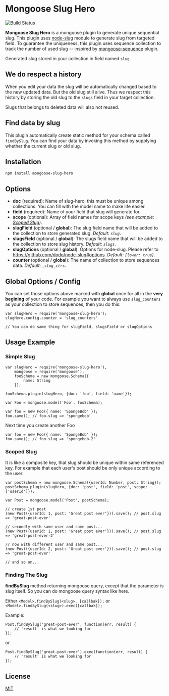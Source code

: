 # Mongoose Slug Hero

[![Build Status](https://travis-ci.org/budiadiono/mongoose-slug-hero.svg?branch=master)](https://travis-ci.org/budiadiono/mongoose-slug-hero)

**Mongoose Slug Hero** is a mongoose plugin to generate unique sequential slug. 
This plugin uses [node-slug](https://github.com/dodo/node-slug) module to generate 
slug from targeted field. To guarantee the uniqueness, this plugin uses sequence 
collection to track the number of used slug -- inspired by [mongoose-sequence](https://github.com/ramiel/mongoose-sequence) plugin.

Generated slug stored in your collection in field named `slug`.  

## We do respect a history

When you edit your data the slug will be automatically changed based to the new updated data.
But the old slug still alive. Thus we respect this history by storing the old slug to the 
`slugs` field in your target collection.

Slugs that belongs to deleted data will also not reused.

## Find data by slug

This plugin automatically create static method for your schema called `findBySlug`. 
You can find your data by invoking this method by supplying whether the current slug or old slug.

## Installation

``npm install mongoose-slug-hero``

## Options

* **doc** (required): Name of slug-hero, this must be unique among collections. You can fill with the model name to make life easier. 
* **field** (required): Name of your field that slug will generate for.
* **scope** (optional): Array of field names for scope keys *(see example: [Scoped Slug](https://github.com/budiadiono/mongoose-slug-hero#scoped-slug))*.
* **slugField** (optional / **global**): The slug field name that will be added to the collection to store generated slug. *Default: `slug`*.
* **slugsField** (optional / **global**): The slugs field name that will be added to the collection to store slug history. *Default: `slugs`*.
* **slugOptions** (optional / **global**): Options for node-slug. Please refer to https://github.com/dodo/node-slug#options. *Default: `{lower: true}`*.
* **counter** (optional / **global**): The name of collection to store sequences data.  *Default: `_slug_ctrs`*.

## Global Options / Config

You can set those options above marked with **global** once for all in the **very begining** of your code.
For example you want to always use `slug_counters` as your collection to store sequences, then you do this:
```
var slugHero = require('mongoose-slug-hero');
slugHero.config.counter = 'slug_counters'

// You can do same thing for slugField, slugsField or slugOptions
```

## Usage Example

### Simple Slug

```
var slugHero = require('mongoose-slug-hero'),
	mongoose = require('mongoose'),
	fooSchema = new mongoose.Schema({
		name: String
	});

fooSchema.plugin(slugHero, {doc: 'foo', field: 'name'});

var Foo = mongoose.model('Foo', fooSchema);

var foo = new Foo({ name: 'SpongeBob' });
foo.save(); // foo.slug => 'spongebob'
```
Next time you create another Foo
```
var foo = new Foo({ name: 'SpongeBob' });
foo.save(); // foo.slug => 'spongebob-2'
```

### Scoped Slug

It is like a composite key, that slug should be unique within same referenced key.
For example that each user's post should be only unique according to the user:
```
var postSchema = new mongoose.Schema({userId: Number, post: String});
postSchema.plugin(slugHero, {doc: 'post', field: 'post', scope:['userId']});

var Post = mongoose.model('Post', postSchema);

// create 1st post
(new Post({userId: 1, post: 'Great post ever'})).save(); // post.slug => 'great-post-ever' 

// secondly with same user and same post...
(new Post({userId: 1, post: 'Great post ever'})).save(); // post.slug => 'great-post-ever-2'

// now with different user and same post...
(new Post({userId: 2, post: 'Great post ever'})).save(); // post.slug => 'great-post-ever'

// and so on...
```

### Finding The Slug

**findBySlug** method returning mongoose query, except that the parameter is slug itself.
So you can do mongoose query syntax like here.

Either `<Model>.findBySlug(<slug>, [callbak]);` or `<Model>.findBySlug(<slug>).exec([callbak]);`

Example:
```
Post.findBySlug('great-post-ever', function(err, result) {
	// 'result' is what we looking for 	
});
```
or
```
Post.findBySlug('great-post-ever').exec(function(err, result) {
	// 'result' is what we looking for 	
});
```

## License

[MIT](https://github.com/budiadiono/mongoose-slug-hero/blob/master/LICENSE)
